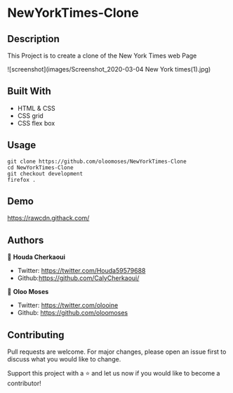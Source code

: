 # NewYorkTimes-Clone

## Description
This Project is to create a clone of the New York Times web Page

![screenshot](images/Screenshot_2020-03-04 New York times(1).jpg)


## Built With
- HTML & CSS
- CSS grid
- CSS flex box

## Usage
```Git
git clone https://github.com/oloomoses/NewYorkTimes-Clone
cd NewYorkTimes-Clone
git checkout development
firefox .
```
## Demo
https://rawcdn.githack.com/

## Authors
👩 **Houda Cherkaoui**
- Twitter: https://twitter.com/Houda59579688
- Github:https://github.com/CalyCherkaoui/

👨 **Oloo Moses**
- Twitter: https://twitter.com/olooine
- Github: https://github.com/oloomoses

## Contributing
Pull requests are welcome. For major changes, please open an issue first to discuss what you would like to change.

Support this project with a ⭐️ and let us now if you would like to become a contributor!

